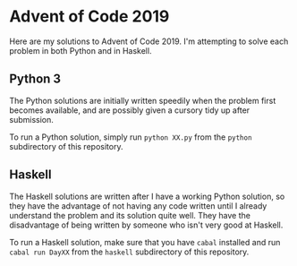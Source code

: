 # Advent of Code 2019

Here are my solutions to Advent of Code 2019. I'm attempting to solve each problem in both Python and in Haskell.

## Python 3

The Python solutions are initially written speedily when the problem first becomes available, and are possibly given
a cursory tidy up after submission.

To run a Python solution, simply run `python XX.py` from the `python` subdirectory of this repository.

## Haskell

The Haskell solutions are written after I have a working Python solution, so they have the advantage of not having
any code written until I already understand the problem and its solution quite well. They have the disadvantage of
being written by someone who isn't very good at Haskell.

To run a Haskell solution, make sure that you have `cabal` installed and run `cabal run DayXX` from the `haskell`
subdirectory of this repository.
